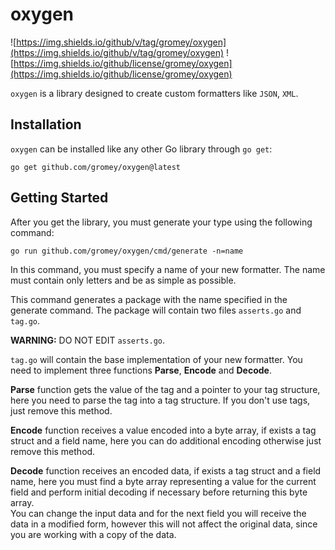 # oxygen

![https://img.shields.io/github/v/tag/gromey/oxygen](https://img.shields.io/github/v/tag/gromey/oxygen)
![https://img.shields.io/github/license/gromey/oxygen](https://img.shields.io/github/license/gromey/oxygen)

`oxygen` is a library designed to create custom formatters like `JSON`, `XML`.

## Installation

`oxygen` can be installed like any other Go library through `go get`:

```console
go get github.com/gromey/oxygen@latest
```

## Getting Started

After you get the library, you must generate your type using the following command:

```console
go run github.com/gromey/oxygen/cmd/generate -n=name
```

In this command, you must specify a name of your new formatter. The name must contain only letters and be as simple as possible.

This command generates a package with the name specified in the generate command.
The package will contain two files `asserts.go` and `tag.go`.

**WARNING:** DO NOT EDIT `asserts.go`.

`tag.go` will contain the base implementation of your new formatter. You need to implement three functions **Parse**, **Encode** and **Decode**.

**Parse** function gets the value of the tag and a pointer to your tag structure,
here you need to parse the tag into a tag structure. If you don't use tags, just remove this method.

**Encode** function receives a value encoded into a byte array, if exists a tag struct and a field name,
here you can do additional encoding otherwise just remove this method.

**Decode** function receives an encoded data, if exists a tag struct and a field name, here you must find a byte array
representing a value for the current field and perform initial decoding if necessary before returning this byte array.  
You can change the input data and for the next field you will receive the data in a modified form,
however this will not affect the original data, since you are working with a copy of the data.
